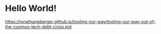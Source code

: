 # Hello World!

https://jonathanpberger.github.io/tooling-our-way/tooling-our-way-out-of-the-cosmos-tech-debt-crisis.md